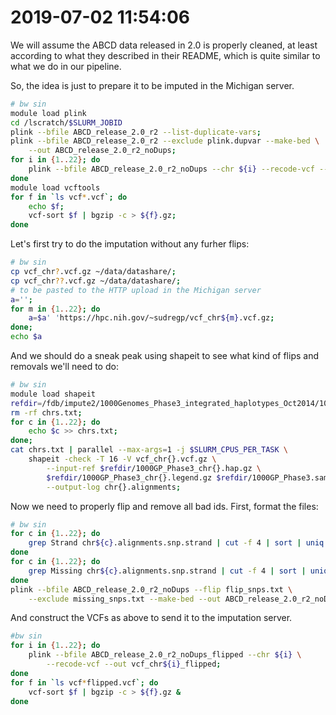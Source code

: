 # 2019-07-02 11:54:06

We will assume the ABCD data released in 2.0 is properly cleaned, at least
according to what they described in their README, which is quite similar to what
we do in our pipeline.

So, the idea is just to prepare it to be imputed in the Michigan server.

```bash
# bw sin
module load plink
cd /lscratch/$SLURM_JOBID
plink --bfile ABCD_release_2.0_r2 --list-duplicate-vars;
plink --bfile ABCD_release_2.0_r2 --exclude plink.dupvar --make-bed \
    --out ABCD_release_2.0_r2_noDups;
for i in {1..22}; do
    plink --bfile ABCD_release_2.0_r2_noDups --chr ${i} --recode-vcf --out vcf_chr${i};
done
module load vcftools
for f in `ls vcf*.vcf`; do
    echo $f;
    vcf-sort $f | bgzip -c > ${f}.gz;
done
```

Let's first try to do the imputation without any furher flips:

```bash
# bw sin
cp vcf_chr?.vcf.gz ~/data/datashare/;
cp vcf_chr??.vcf.gz ~/data/datashare/;
# to be pasted to the HTTP upload in the Michigan server
a='';
for m in {1..22}; do
    a=$a' 'https://hpc.nih.gov/~sudregp/vcf_chr${m}.vcf.gz;
done;
echo $a
```


And we should do a sneak peak using shapeit to see what kind of flips and
removals we'll need to do:

```bash
# bw sin
module load shapeit
refdir=/fdb/impute2/1000Genomes_Phase3_integrated_haplotypes_Oct2014/1000GP_Phase3/;
rm -rf chrs.txt;
for c in {1..22}; do
    echo $c >> chrs.txt;
done;
cat chrs.txt | parallel --max-args=1 -j $SLURM_CPUS_PER_TASK \
    shapeit -check -T 16 -V vcf_chr{}.vcf.gz \
        --input-ref $refdir/1000GP_Phase3_chr{}.hap.gz \
        $refdir/1000GP_Phase3_chr{}.legend.gz $refdir/1000GP_Phase3.sample \
        --output-log chr{}.alignments;
```

Now we need to properly flip and remove all bad ids. First, format the files:

```bash
# bw sin
for c in {1..22}; do
    grep Strand chr${c}.alignments.snp.strand | cut -f 4 | sort | uniq >> flip_snps.txt
done
for c in {1..22}; do
    grep Missing chr${c}.alignments.snp.strand | cut -f 4 | sort | uniq >> missing_snps.txt;
done
plink --bfile ABCD_release_2.0_r2_noDups --flip flip_snps.txt \
    --exclude missing_snps.txt --make-bed --out ABCD_release_2.0_r2_noDups_flipped
```

And construct the VCFs as above to send it to the imputation server.

```bash
#bw sin
for i in {1..22}; do
    plink --bfile ABCD_release_2.0_r2_noDups_flipped --chr ${i} \
        --recode-vcf --out vcf_chr${i}_flipped;
done
for f in `ls vcf*flipped.vcf`; do
    vcf-sort $f | bgzip -c > ${f}.gz &
done
```
